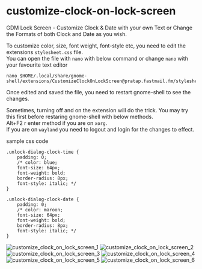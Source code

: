 # customize-clock-on-lock-screen
GDM Lock Screen - Customize Clock & Date with your own Text or Change the Formats of both Clock and Date as you wish.

To customize color, size, font weight, font-style etc, you need to edit the extensions `stylesheet.css` file.  
You can open the file with `nano` with below command or change `nano` with your favourite text editor
````
nano $HOME/.local/share/gnome-shell/extensions/CustomizeClockOnLockScreen@pratap.fastmail.fm/stylesheet.css
````
Once edited and saved the file, you need to restart gnome-shell to see the changes.

Sometimes, turning off and on the extension will do the trick. You may try this first before restaring gnome-shell with below methods.  
Alt+F2 r enter method if you are on `xorg`.  
If you are on `wayland` you need to logout and login for the changes to effect.

sample css code
````
.unlock-dialog-clock-time {
    padding: 0;
    /* color: blue;
    font-size: 64px;
    font-weight: bold;
    border-radius: 8px;
    font-style: italic; */
}

.unlock-dialog-clock-date {
    padding: 0;
    /* color: maroon;
    font-size: 64px;
    font-weight: bold;
    border-radius: 8px;
    font-style: italic; */
}
````
![customize_clock_on_lock_screen_1](https://user-images.githubusercontent.com/40719899/230715451-8a0fdf1c-0dce-4216-923d-c7259d1c1444.png)
![customize_clock_on_lock_screen_2](https://user-images.githubusercontent.com/40719899/230715452-98c0cb24-28e2-4de2-a50e-e7729a35fa80.png)
![customize_clock_on_lock_screen_3](https://user-images.githubusercontent.com/40719899/230715453-0670c04d-ea43-4e04-b276-1718747a4800.png)
![customize_clock_on_lock_screen_4](https://user-images.githubusercontent.com/40719899/230715454-86fa893f-7ae1-4a9e-bef3-3a37c18258c1.png)
![customize_clock_on_lock_screen_5](https://user-images.githubusercontent.com/40719899/230715459-241c96a2-4f65-4143-9893-f8e214b6abf2.png)
![customize_clock_on_lock_screen_6](https://user-images.githubusercontent.com/40719899/230715460-06d940fd-28ce-4c37-bcc3-01bb25c168be.png)
